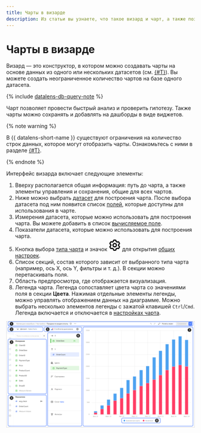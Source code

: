 ```yaml
---
title: Чарты в визарде
description: Из статьи вы узнаете, что такое визард и чарт, а также познакомитесь с интерфейсом визарда.
---
```


# Чарты в визарде


Визард — это конструктор, в котором можно создавать чарты на основе данных из одного или нескольких датасетов (см. [{#T}](./multidataset-chart.md)). Вы можете создать неограниченное количество чартов на базе одного датасета.



{% include [datalens-db-query-note](../../../_includes/datalens/datalens-db-query-note.md) %}


Чарт позволяет провести быстрый анализ и проверить гипотезу. Также чарты можно сохранять и добавлять на дашборды в виде виджетов.

{% note warning %}

В {{ datalens-short-name }} существуют ограничения на количество строк данных, которое могут отобразить чарты. Ознакомьтесь с ними в разделе [{#T}](../limits.md).

{% endnote %}

Интерфейс визарда включает следующие элементы:

1. Вверху располагается общая информация: путь до чарта, а также элементы управления и сохранения, общие для всех чартов.
1. Ниже можно выбрать [датасет](../../dataset/index.md) для построения чарта. После выбора датасета под ним появится список [полей](../../dataset/data-model.md#field), которые доступны для использования в чарте.
1. Измерения датасета, которые можно использовать для построения чарта. Вы можете добавить в список [вычисляемое поле](../calculations/index.md).
1. Показатели датасета, которые можно использовать для построения чарта.
1. Кнопка выбора [типа чарта](../../visualization-ref/index.md) и значок ![image](../../../_assets/console-icons/gear.svg) для открытия [общих настроек](./settings.md#common-settings).
1. Список секций, состав которого зависит от выбранного типа чарта (например, ось X, ось Y, фильтры и т. д.). В секции можно перетаскивать поля.
1. Область предпросмотра, где отображается визуализация.
1. Легенда чарта. Легенда сопоставляет цвета чарта со значениями поля в секции **Цвета**. Нажимая отдельные элементы легенды, можно управлять отображением данных на диаграмме. Можно выбрать несколько элементов легенды с зажатой клавишей `Ctrl`/`Cmd`. Легенда включается и отключается в [настройках чарта](./settings.md).

![image](../../../_assets/datalens/concepts/widget.png)
